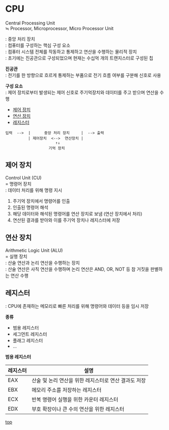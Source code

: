 # CPU
Central Processing Unit     
≒ Processor, Microprocessor, Micro Processor Unit

: 중앙 처리 장치     
: 컴퓨터를 구성하는 핵심 구성 요소    
: 컴퓨터 시스템 전체를 작동하고 통제하고 연산을 수행하는 물리적 장치     
: 초기에는 진공관으로 구성되었으며 현재는 수십억 개의 트랜지스터로 구성된 칩    


**진공관**  
: 전기를 한 방향으로 흐르게 통제하는 부품으로 전기 흐름 여부를 구분해 신호로 사용     


**구성 요소**   
: 제어 장치로부터 발생되는 제어 신호로 주기억장치와 데이터를 주고 받으며 연산을 수행   

- [제어 장치](#제어-장치)
- [연산 장치](#연산-장치)
- [레지스터](#레지스터)

```
입력  -->  |      중앙 처리 장치     |  --> 출력
          | 제어장치  <-->  연산장치 |
                      ↑↓
                   기억 장치
```



## 제어 장치
Control Unit (CU)   
= 명령어 장치   
: 데이터 처리를 위해 명령 지시    

1. 주기억 장치에서 명령어를 인출
2. 인출된 명령어 해석
3. 해당 데이터와 해석된 명령어를 연산 장치로 보냄 (연산 장치에서 처리)
4. 연산된 결과를 받아와 이를 주기억 장치나 레지스터에 저장



## 연산 장치
Arithmetic Logic Unit (ALU)      
= 실행 장치    
: 산술 연산과 논리 연산을 수행하는 장치    
: 산술 연산은 사칙 연산을 수행하며 논리 연산은 AND, OR, NOT 등 참 거짓을 판별하는 연산 수행   



## 레지스터
: CPU에 존재하는 메모리로 빠른 처리를 위해 명령어와 데이터 등을 임시 저장   

**종류**  
- 범용 레지스터
- 세그먼트 레지스터
- 플래그 레지스터
- ...


**범용 레지스터**

레지스터 | 설명
---|---
EAX | 산술 및 논리 연산을 위한 레지스터로 연산 결과도 저장
EBX | 메모리 주소를 저장하는 레지스터   
ECX | 반복 명령어 실행을 위한 카운터 레지스터
EDX | 부호 확장이나 큰 수의 연산을 위한 레지스터



[top](#)
